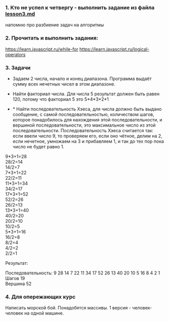 ### 1. Кто не успел к четвергу - выполнить задание из файла [lesson3.md](https://github.com/jathpr/tms_sandbox/blob/master/HomeWork/lesson3.md)

напомню про разбиение задач на алгоритмы

### 2. Прочитать и выполнить задания:

https://learn.javascript.ru/while-for
https://learn.javascript.ru/logical-operators

### 3. Задачи

- Задаем 2 числа, начало и конец диапазона. Программа выдаёт сумму всех нечетных чисел в этом диапазоне.

- Найти факториал числа.
  Для числа 5 результат должен быть равен 120, потому что факториал 5 это 5\*4\*3\*2\*1

- \* Найти последовательность Хэеса, для числа должно быть выдано сообщение, с самой последовательностью, количеством шагов,
  которое понадобилось для нахождения этой последовательности, и вершиной последовательности, это максимальное число из этой последовательности. Последовательность
  Хэеса считается так: если ввели число 9, то проверяем его, если оно чётное, делим на 2, если нечетное, умножаем на 3 и прибавляем 1, и так до тех пор пока число не
  будет равно 1.

9\*3+1=28\
28/2=14  
14/2=7  
7\*3+1=22  
22/2=11  
11\*3+1=34  
34/2=17  
17\*3+1=52  
52/2=26  
26/2=13  
13\*3+1=40  
40/2=20  
20/2=10  
10/2=5  
5\*3+1=16  
16/2=8  
8/2=4  
4/2=2  
2/2=1

Результат:

Последовательность: 9 28 14 7 22 11 34 17 52 26 13 40 20 10 5 16 8 4 2 1  
Шагов 19  
Вершина 52

### 4. Для опережающих курс

Написать морской бой.
Понадобятся массивы.
1 версия - человек-человек на одной машине.

